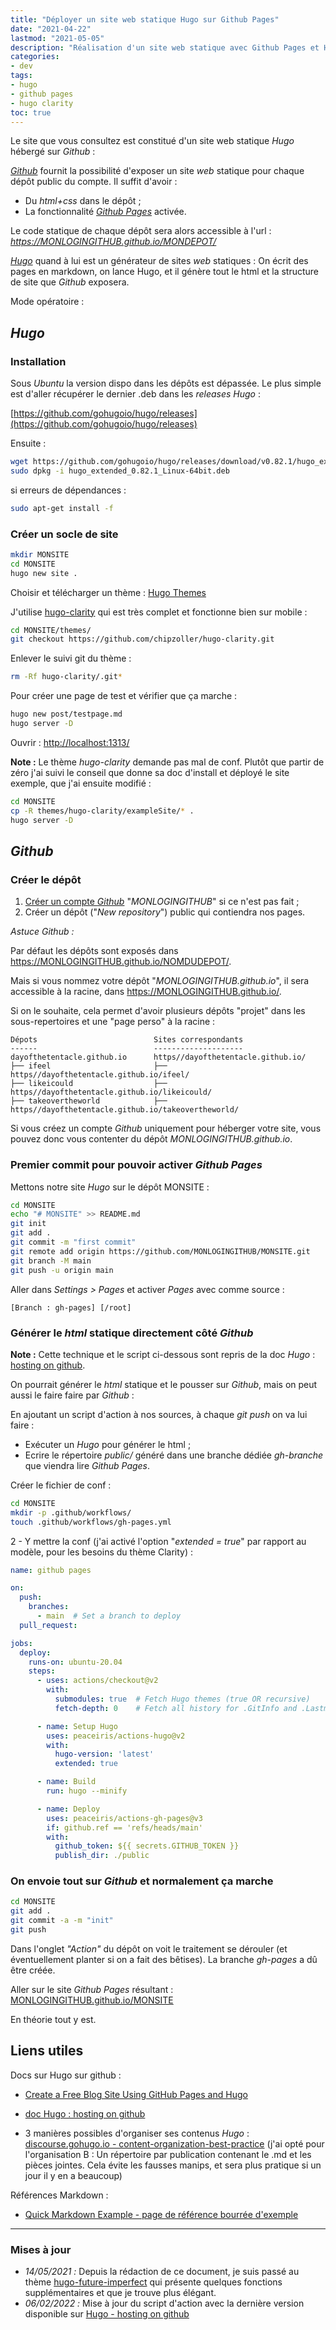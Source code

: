 ```yaml
---
title: "Déployer un site web statique Hugo sur Github Pages"
date: "2021-04-22"
lastmod: "2021-05-05"
description: "Réalisation d'un site web statique avec Github Pages et Hugo."
categories: 
- dev
tags: 
- hugo
- github pages
- hugo clarity
toc: true
---
```


Le site que vous consultez est constitué d'un site web statique _Hugo_ hébergé sur _Github_ :

[_Github_](https://github.com/) fournit la possibilité d'exposer un site _web_ statique pour chaque dépôt public du compte. Il suffit d'avoir :

- Du _html+css_ dans le dépôt ;
- La fonctionnalité [_Github Pages_](https://pages.github.com/) activée.

Le code statique de chaque dépôt sera alors accessible à l'url :
_https://MONLOGINGITHUB.github.io/MONDEPOT/_

[_Hugo_](https://gohugo.io/) quand à lui est un générateur de sites _web_ statiques : On écrit des pages en markdown, on lance Hugo, et il génère tout le html et la structure de site que _Github_ exposera.


Mode opératoire :


## _Hugo_


### Installation


Sous _Ubuntu_ la version dispo dans les dépôts est dépassée. Le plus simple est d'aller récupérer le dernier .deb dans les _releases_ _Hugo_ :

[https://github.com/gohugoio/hugo/releases](https://github.com/gohugoio/hugo/releases) 

Ensuite :

```sh
wget https://github.com/gohugoio/hugo/releases/download/v0.82.1/hugo_extended_0.82.1_Linux-64bit.deb
sudo dpkg -i hugo_extended_0.82.1_Linux-64bit.deb
```

si erreurs de dépendances :

```sh
sudo apt-get install -f
```


### Créer un socle de site


```sh
mkdir MONSITE
cd MONSITE
hugo new site .
```

Choisir et télécharger un thème : [Hugo Themes](https://themes.gohugo.io/)


J'utilise [hugo-clarity](https://themes.gohugo.io/hugo-clarity/) qui est très complet et fonctionne bien sur mobile :

```sh
cd MONSITE/themes/
git checkout https://github.com/chipzoller/hugo-clarity.git
```

Enlever le suivi git du thème :

```sh
rm -Rf hugo-clarity/.git*
```

Pour créer une page de test et vérifier que ça marche :

```sh
hugo new post/testpage.md
hugo server -D
```

Ouvrir :
[http://localhost:1313/](http://localhost:1313/)


**Note :** Le thème _hugo-clarity_ demande pas mal de conf. Plutôt que partir de zéro j'ai suivi le conseil que donne sa doc d'install et déployé le site exemple, que j'ai ensuite modifié : 

```sh
cd MONSITE
cp -R themes/hugo-clarity/exampleSite/* .
hugo server -D
```

## _Github_

### Créer le dépôt

1. [Créer un compte _Github_](https://github.com/) "_MONLOGINGITHUB_" si ce n'est pas fait ;
2. Créer un dépôt ("_New repository_") public qui contiendra nos pages.

*Astuce _Github_ :*

Par défaut les dépôts sont exposés dans https://MONLOGINGITHUB.github.io/NOMDUDEPOT/.

Mais si vous nommez votre dépôt "_MONLOGINGITHUB.github.io_", il sera accessible à la racine, dans https://MONLOGINGITHUB.github.io/.

Si on le souhaite, cela permet d'avoir plusieurs dépôts "projet" dans les sous-repertoires et une "page perso" à la racine :

```
Dépots                          Sites correspondants
------                          --------------------
dayofthetentacle.github.io      https//dayofthetentacle.github.io/
├── ifeel                       ├──  https//dayofthetentacle.github.io/ifeel/
├── likeicould                  ├──  https//dayofthetentacle.github.io/likeicould/
├── takeovertheworld            ├──  https//dayofthetentacle.github.io/takeovertheworld/
```

Si vous créez un compte _Github_ uniquement pour héberger votre site, vous pouvez donc vous contenter du dépôt _MONLOGINGITHUB.github.io_.


### Premier commit pour pouvoir activer _Github Pages_

Mettons notre site _Hugo_ sur le dépôt MONSITE :

```sh
cd MONSITE
echo "# MONSITE" >> README.md
git init
git add .
git commit -m "first commit"
git remote add origin https://github.com/MONLOGINGITHUB/MONSITE.git
git branch -M main
git push -u origin main
```

Aller dans _Settings > Pages_ et activer _Pages_ avec comme source :

    [Branch : gh-pages] [/root]


### Générer le _html_ statique directement côté _Github_

**Note :** Cette technique et le script ci-dessous sont repris de la doc _Hugo_ : [hosting on github](https://gohugo.io/hosting-and-deployment/hosting-on-github/).

On pourrait générer le _html_ statique et le pousser sur _Github_, mais on peut aussi le faire faire par _Github_ :

En ajoutant un script d'action à nos sources, à chaque _git push_ on va lui faire :

- Exécuter un _Hugo_ pour générer le html ;
- Ecrire le répertoire _public/_ généré dans une branche dédiée _gh-branche_ que viendra lire _Github Pages_.

Créer le fichier de conf :

```sh
cd MONSITE
mkdir -p .github/workflows/
touch .github/workflows/gh-pages.yml
```

2 - Y mettre la conf (j'ai activé l'option "_extended = true_" par rapport au modèle, pour les besoins du thème Clarity) :

```yml
name: github pages

on:
  push:
    branches:
      - main  # Set a branch to deploy
  pull_request:

jobs:
  deploy:
    runs-on: ubuntu-20.04
    steps:
      - uses: actions/checkout@v2
        with:
          submodules: true  # Fetch Hugo themes (true OR recursive)
          fetch-depth: 0    # Fetch all history for .GitInfo and .Lastmod

      - name: Setup Hugo
        uses: peaceiris/actions-hugo@v2
        with:
          hugo-version: 'latest'
          extended: true

      - name: Build
        run: hugo --minify

      - name: Deploy
        uses: peaceiris/actions-gh-pages@v3
        if: github.ref == 'refs/heads/main'
        with:
          github_token: ${{ secrets.GITHUB_TOKEN }}
          publish_dir: ./public
```

### On envoie tout sur _Github_ et normalement ça marche

```sh
cd MONSITE
git add .
git commit -a -m "init"
git push
```

Dans l'onglet _"Action"_ du dépôt on voit le traitement se dérouler (et éventuellement planter si on a fait des bêtises).
La branche _gh-pages_ a dû être créée.

Aller sur le site _Github Pages_ résultant :
[MONLOGINGITHUB.github.io/MONSITE](MONLOGINGITHUB.github.io/MONSITE)

En théorie tout y est.


## Liens utiles

Docs sur Hugo sur github :

- [Create a Free Blog Site Using GitHub Pages and Hugo](https://youngkin.github.io/post/createafreeblogsite/)
- [doc Hugo : hosting on github](https://gohugo.io/hosting-and-deployment/hosting-on-github/)

- 3 manières possibles d'organiser ses contenus _Hugo_ : [discourse.gohugo.io - content-organization-best-practice](https://discourse.gohugo.io/t/discussion-content-organization-best-practice/6360/9) (j'ai opté pour l'organisation B : Un répertoire par publication contenant le .md et les pièces jointes. Cela évite les fausses manips, et sera plus pratique si un jour il y en a beaucoup)

Références Markdown :

- [Quick Markdown Example - page de référence bourrée d'exemple](http://www.unexpected-vortices.com/sw/rippledoc/quick-markdown-example.html)


---

### Mises à jour

- *14/05/2021 :* Depuis la rédaction de ce document, je suis passé au thème [hugo-future-imperfect](https://github.com/statnmap/hugo-future-imperfect) qui présente quelques fonctions supplémentaires et que je trouve plus élégant. 
- *06/02/2022 :* Mise à jour du script d'action avec la dernière version disponible sur [Hugo - hosting on github](https://gohugo.io/hosting-and-deployment/hosting-on-github/)



